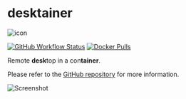 # desktainer

![icon](https://raw.githubusercontent.com/dmotte/desktainer/main/icon-128.png)

[![GitHub Workflow Status](https://img.shields.io/github/workflow/status/dmotte/desktainer/release?logo=github&style=flat-square)](https://github.com/dmotte/desktainer/actions)
[![Docker Pulls](https://img.shields.io/docker/pulls/dmotte/desktainer?logo=docker&style=flat-square)](https://hub.docker.com/r/dmotte/desktainer)

Remote **desk**top in a con**tainer**.

Please refer to the [GitHub repository](https://github.com/dmotte/desktainer) for more information.

![Screenshot](https://raw.githubusercontent.com/dmotte/desktainer/main/screen-01.png)
